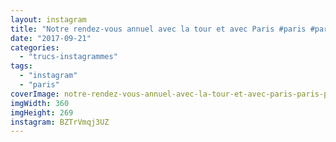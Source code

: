 ```yaml
---
layout: instagram
title: "Notre rendez-vous annuel avec la tour et avec Paris #paris #parismaville #parisjetaime"
date: "2017-09-21"
categories: 
  - "trucs-instagrammes"
tags: 
  - "instagram"
  - "paris"
coverImage: notre-rendez-vous-annuel-avec-la-tour-et-avec-paris-paris-parismaville-parisjetaime.jpg
imgWidth: 360
imgHeight: 269
instagram: BZTrVmqj3UZ
---
```


